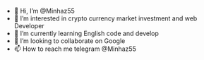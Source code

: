 - 👋 Hi, I’m @Minhaz55
- 👀 I’m interested in crypto currency market investment and web Developer 
- 🌱 I’m currently learning English code and develop
- 💞️ I’m looking to collaborate on Google 
- 📫 How to reach me telegram @Minhaz55

<!---
Minhaz55/Minhaz55 is a ✨ special ✨ repository because its `README.md` (this file) appears on your GitHub profile.
You can click the Preview link to take a look at your changes.
--->
